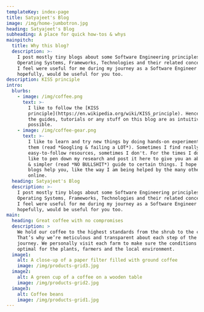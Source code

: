 ```yaml
---
templateKey: index-page
title: Satyajeet's Blog
image: /img/home-jumbotron.jpg
heading: Satyajeet's Blog
subheading: A place for quick how-tos & whys
mainpitch:
  title: Why this blog?
  description: >-
    I post mostly tiny blogs about some Software Engineering principles,
    Operating Systems, Frameworks, Technologies and their related concepts which
    I feel were useful for me during my journey as a Software Engineer and
    hopefully, would be useful for you too.
description: KISS principle
intro:
  blurbs:
    - image: /img/coffee.png
      text: >-
        I like to follow the [KISS
        principle](https://en.wikipedia.org/wiki/KISS_principle). Hence, most of
        the guides, tutorials or any stuff on this blog are as intuitive as
        possible.
    - image: /img/coffee-gear.png
      text: >-
        I like to learn and try new things by doing hands-on experiments with
        them (read *Googling & failing a LOT*). Sometimes I find really
        easy-to-follow resources, sometimes I don't. For the times I don't, I
        like to pen down my research and post it here to give you an abstracted
        & simpler (read *NO BULLSHIT*) guide to certain things. I hope these
        blogs help you, like the way I am being helped by the many other blogs
        online.
  heading: Satyajeet's Blog
  description: >-
    I post mostly tiny blogs about some Software Engineering principles,
    Operating Systems, Frameworks, Technologies and their related concepts which
    I feel were useful for me during my journey as a Software Engineer and
    hopefully, would be useful for you too.
main:
  heading: Great coffee with no compromises
  description: >
    We hold our coffee to the highest standards from the shrub to the cup.
    That’s why we’re meticulous and transparent about each step of the coffee’s
    journey. We personally visit each farm to make sure the conditions are
    optimal for the plants, farmers and the local environment.
  image1:
    alt: A close-up of a paper filter filled with ground coffee
    image: /img/products-grid3.jpg
  image2:
    alt: A green cup of a coffee on a wooden table
    image: /img/products-grid2.jpg
  image3:
    alt: Coffee beans
    image: /img/products-grid1.jpg
---
```


